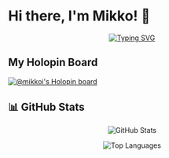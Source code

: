 # Hi there, I'm Mikko! 👋

<div align="center">

[![Typing SVG](https://readme-typing-svg.herokuapp.com?font=Fira+Code&pause=1000&color=2E9EF7&center=true&vCenter=true&width=435&lines=Software+Developer;Open+Source+Enthusiast;Problem+Solver;Continuous+Learner)](https://git.io/typing-svg)

</div>

## My Holopin Board

[![@mikkoi's Holopin board](https://holopin.me/mikkoi)](https://holopin.io/@mikkoi)

<!--
## 🚀 About Me

I'm a passionate software developer with a love for creating elegant solutions to complex problems. I believe in writing clean, maintainable code and contributing to the open-source community.

- 🔭 I'm currently working on exciting open-source projects
- 🌱 I'm constantly learning and exploring new technologies
- 💡 I enjoy solving challenging problems and building useful tools
- 🤝 I'm always open to collaborating on interesting projects
- ⚡ Fun fact: I love exploring the intersection of technology and creativity
-->

## 📊 GitHub Stats

<div align="center">

<!-- https://github.com/anuraghazra/github-readme-stats -->
![GitHub Stats](https://github-readme-stats.vercel.app/api?username=mikkoi&show_icons=true&theme=tokyonight&hide_border=true&count_private=true)

![Top Languages](https://github-readme-stats.vercel.app/api/top-langs/?username=mikkoi&layout=pie&theme=tokyonight&hide_border=true&hide=go)

<!--
![GitHub Streak](https://github-readme-streak-stats.herokuapp.com/?user=mikkoi&theme=tokyonight&hide_border=true)
-->

</div>

<!--
## 🏆 GitHub Trophies

<div align="center">

![Trophies](https://github-profile-trophy.vercel.app/?username=mikkoi&theme=tokyonight&no-frame=true&row=1&column=7)

</div>

## 📈 Contribution Graph

<div align="center">

[![Activity Graph](https://github-readme-activity-graph.vercel.app/graph?username=mikkoi&theme=tokyo-night&hide_border=true)](https://github.com/mikkoi)

</div>

## 💼 What I'm Working On

- 🔨 Building scalable and efficient applications
- 🌟 Contributing to open-source projects
- 📚 Writing technical documentation and tutorials
- 🧪 Experimenting with new technologies and frameworks
- 🤖 Exploring AI/ML applications

## 📫 How to Reach Me

<div align="center">

[![GitHub](https://img.shields.io/badge/-GitHub-181717?style=for-the-badge&logo=github&logoColor=white)](https://github.com/mikkoi)
[![LinkedIn](https://img.shields.io/badge/-LinkedIn-0A66C2?style=for-the-badge&logo=linkedin&logoColor=white)](https://linkedin.com/in/mikkoi)
[![Twitter](https://img.shields.io/badge/-Twitter-1DA1F2?style=for-the-badge&logo=twitter&logoColor=white)](https://twitter.com/mikkoi)
[![Email](https://img.shields.io/badge/-Email-D14836?style=for-the-badge&logo=gmail&logoColor=white)](mailto:mikkoi@example.com)

</div>
-->

<!--
## 💭 Quote of the Day

<div align="center">

![Quote](https://quotes-github-readme.vercel.app/api?type=horizontal&theme=tokyonight)

</div>

## 👀 Profile Views

<div align="center">

![Profile Views](https://komarev.com/ghpvc/?username=mikkoi&color=blue&style=flat-square&label=Profile+Views)

</div>

---

<div align="center">

### Show some ❤️ by starring some of the repositories!

</div>
-->
<!--
**mikkoi/mikkoi** is a ✨ _special_ ✨ repository because its `README.md` (this file) appears on your GitHub profile.

Here are some ideas to get you started:

- 🔭 I’m currently working on ...
- 🌱 I’m currently learning ...
- 👯 I’m looking to collaborate on ...
- 🤔 I’m looking for help with ...
- 💬 Ask me about ...
- 📫 How to reach me: ...
- 😄 Pronouns: ...
- ⚡ Fun fact: ...
-->
